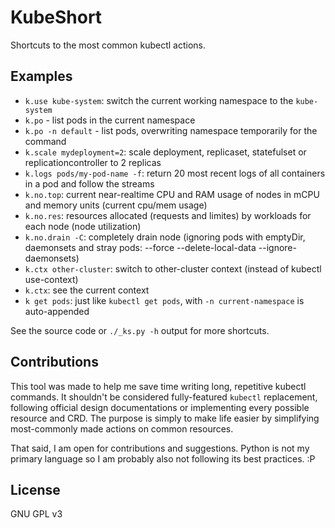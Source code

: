 # KubeShort

Shortcuts to the most common kubectl actions.

## Examples

* `k.use kube-system`: switch the current working namespace to the `kube-system` 
* `k.po` - list pods in the current namespace
* `k.po -n default` - list pods, overwriting namespace temporarily for the command
* `k.scale mydeployment=2`: scale deployment, replicaset, statefulset or replicationcontroller to 2 replicas
* `k.logs pods/my-pod-name -f`: return 20 most recent logs of all containers in a pod and follow the streams
* `k.no.top`: current near-realtime CPU and RAM usage of nodes in mCPU and memory units (current cpu/mem usage)
* `k.no.res`: resources allocated (requests and limites) by workloads for each node (node utilization)
* `k.no.drain -C`: completely drain node (ignoring pods with emptyDir, daemonsets and stray pods: --force --delete-local-data --ignore-daemonsets)
* `k.ctx other-cluster`: switch to other-cluster context (instead of kubectl use-context)
* `k.ctx`: see the current context
* `k get pods`: just like `kubectl get pods`, with `-n current-namespace` is auto-appended

See the source code or `./_ks.py -h` output for more shortcuts.

## Contributions

This tool was made to help me save time writing long, repetitive kubectl commands.
It shouldn't be considered fully-featured `kubectl` replacement, following official design documentations or implementing every possible resource and CRD.
The purpose is simply to make life easier by simplifying most-commonly made actions on common resources.

That said, I am open for contributions and suggestions.
Python is not my primary language so I am probably also not following its best practices. :P

## License

GNU GPL v3
